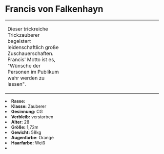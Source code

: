 # Francis von Falkenhayn

<primary-label ref="npc"/>

<secondary-label ref="faergria"/>

<secondary-label ref="escrigria"/>

<secondary-label ref="vasall"/>

<secondary-label ref="malusdur"/>

<table>
<tr><td>
<p>
Dieser trickreiche Trickzauberer begeistert leidenschaftlich große Zuschauerschaften. Francis' Motto ist es, "Wünsche
der Personen im Publikum wahr werden zu lassen". 
</p>

</td><td width="300">
<!-- Edit here -->
<img src="francis.png" alt="" />
</td></tr>
</table>

<procedure title="Allgemeine Informationen">
<list columns="3">
<li><b>Rasse:</b> <a href="Folks.md" anchor=""></a></li>
<li><b>Klasse:</b> Zauberer</li>
<li><b>Gesinnung:</b> CG</li>
<li><b>Verbleib:</b> verstorben</li>
</list>
</procedure>

<procedure title="Aussehen">
<list columns="3">
<li><b>Alter:</b> 28</li>
<li><b>Größe:</b> 1,72m</li>
<li><b>Gewicht:</b> 58kg</li>
<li><b>Augenfarbe:</b> Orange</li>
<li><b>Haarfarbe:</b> Weiß</li>
</list>
</procedure>

<procedure title="Beziehungen">
<list columns="3">
<li></li>
</list>
</procedure>

<!--
## Notizen

- **Ziele:** 
- **Geheimnisse:** 
-->